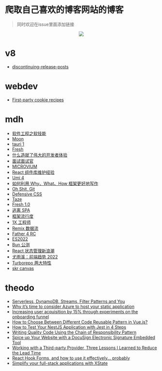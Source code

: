 # 爬取自己喜欢的博客网站的博客

> 同时欢迎在issue里面添加链接
<div align=center>
  <img src="https://bing.com/th?id=OHR.SpiralHill_ZH-CN3829252235_800x480.jpg" />
  </div>

  # v8
- [discontinuing-release-posts](/blog/discontinuing-release-posts)
# webdev
- [First-party cookie recipes](https://web.dev/first-party-cookie-recipes/)
# mdh
- [软件工程之软技能](https://addyosmani.com/blog/software-engineering-soft-parts/)
- [Moon](https://moonrepo.dev/)
- [tauri 1](https://tauri.app/v1/guides/)
- [Fresh](https://fresh.deno.dev/)
- [什么造就了伟大的开发者体验](https://leerob.io/blog/developer-experience-examples)
- [面试面试官](https://github.com/readme/guides/technical-interviews)
- [MICROVIUM](https://coder-mike.com/blog/2022/06/11/microvium-is-very-small/)
- [React 组件库维护经验](https://www.gabe.pizza/notes-on-component-libraries/)
- [Umi 4](https://mp.weixin.qq.com/s/uLYTWgXoIEPPD-2xUntjEA)
- [如何利用 Why、What、How 框架更好地写作](https://eugeneyan.com/writing/writing-docs-why-what-how/)
- [Oh Shit, Git](https://ohshitgit.com/)
- [Defensive CSS](https://defensivecss.dev/)
- [Taze](https://github.com/antfu/taze)
- [Fresh 1.0](https://deno.com/blog/fresh-is-stable)
- [逃离 SPA](https://nolanlawson.com/2022/05/21/the-balance-has-shifted-away-from-spas/)
- [框架流行度](https://gist.github.com/tkrotoff/b1caa4c3a185629299ec234d2314e190)
- [1X 工程师](https://1x.engineer/)
- [Remix 数据流](https://remix.run/blog/remix-data-flow)
- [Father 4 RC](https://zhuanlan.zhihu.com/p/535698336)
- [ES2022](https://2ality.com/2022/06/ecmascript-2022.html)
- [Bun 公测](https://bun.sh/)
- [React 状态管理新浪潮](https://frontendmastery.com/posts/the-new-wave-of-react-state-management/)
- [尤雨溪：前端趋势 2022](https://juejin.cn/post/7117208851945881613)
- [Turborepo 两大特性](https://www.maxpou.fr/turborepo)
- [skr canvas](https://github.com/Brooooooklyn/canvas)
# theodo
- [Serverless, DynamoDB, Streams, Filter Patterns and You](https://blog.theodo.com/2022/04/dynamodb-streams-serverless-filter-patterns-and-you/)
- [Why it’s time to consider Azure to host your static application](https://blog.theodo.com/2020/06/consider-azure-static-app/)
- [Increasing user acquisition by 15% through experiments on the onboarding funnel](https://blog.theodo.com/2022/06/improving-user-onboarding-funnel/)
- [How to Choose Between Different Code Reusable Pattern in Vue.js?](https://blog.theodo.com/2021/06/choose-your-vue-code-reuse-pattern/)
- [How to Test Your NestJS Application with Jest in 4 Steps](https://blog.theodo.com/2019/06/test-nestjs-with-jest-typescript/)
- [Writing Quality Code Using the Chain of Responsibility Pattern](https://blog.theodo.com/2022/04/chain-of-responsibility-design-pattern/)
- [Spice up Your Website with a DocuSign Electronic Signature Embedded Tool](https://blog.theodo.com/2021/04/embed-docusign-electronic-signature/)
- [Working with a Third-party Provider, Three Lessons I Learned to Reduce the Lead Time](https://blog.theodo.com/2022/04/reduce-leadtime-provider/)
- [React Hook Forms, and how to use it effectively... probably](https://blog.theodo.com/2022/06/react-hook-forms/)
- [Simplify your full-stack applications with XState](https://blog.theodo.com/2022/07/simplify-your-applications-with-xstate/)
